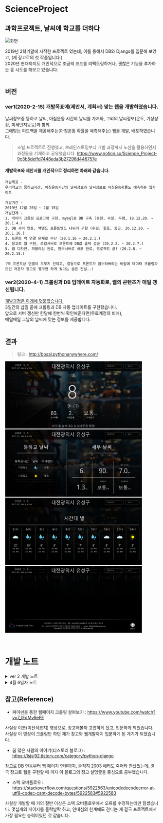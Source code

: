 # ScienceProject
## 과학프로젝트, 날씨에 학교를 더하다

![화면](https://user-images.githubusercontent.com/48408417/79071603-98d46e80-7d17-11ea-9e33-9983a033374f.gif)

2019년 2학기말에 시작한 프로젝트 였는데, 이를 통해서 DB와 Django를 입문해 보았고, (제 장고로의 첫 작품입니다.)  
2020년 현재까지도 개인적으로 조금씩 코드를 리펙토링하거나, 괜찮은 기능을 추가하는 등 시도를 해보고 있습니다.  
<br>

## 버전

### ver1(2020-2-15) 개발목표에(제안서, 계획서) 맞는 웹을 개발하였습니다.
날씨정보중 등하교 날씨, 아침운동 시간의 날씨를 가져와, 그외의 날씨정보(온도, 기상상황, 미세먼지등등)과 함께  
그에맞는 피드백을 제공해주는(아침운동 확률을 예측해주는) 웹을 개발, 배포하였습니다.

> 조별 프로젝트로 진행했고, 브레인스토밍부터 개발 과정까지 노션을 활용하면서 과정들을 기재하고 공유했습니다. 
https://www.notion.so/Science_Project-9c3b5deffd7446eda3b27296d446757e

#### 개발목표와 제안서를 개인적으로 정리하면 아래와 같습니다.
```
개발목표 - 
우리학교의 등하교시간, 아침운동시간의 날씨정보와 날씨정보로 아침운동확률도 예측하는 웹사이트

개발기간 - 
2019년 12월 20일 ~ 2월 15일
개발단계 - 
1. 데이터 크롤링 프로그램 구현, mysql로 DB 구축 (동현, 수필, 두평, 19.12.20. ~ 20.1.4.) 
2. DB 서버 연동, 백엔드 프론트엔드 나뉘어 구현 (두평, 현호, 종근, 20.12.20. ~ 20.1.16.)
3. 프론트 백 연결 문제로 무산 (20.1.16 ~ 20.2.1.)
4. 장고로 웹 구현, 로컬서버로 프론트에 DB값 출력 성공 (20.2.2. ~ 20.2.7.)
5. 웹 디자인, 퍼블리싱 완료, 원격서버로 배포 완료, 프로젝트 끝! (20.2.8. ~ 20.2.15.)

(백 프론트상 연결이 도무지 안되고, 갈등으로 프론트가 잠수타버리는 바람에 데이터 크롤링파트인 저혼자 장고로 웹구현 하게 됬다는 슬픈 전설..)
```

### ver2(2020-4-1) 크롤링과 DB 업데이트 자동화로, 웹의 콘텐츠가 매일 갱신됩니다.
<a href="#versionUp">개발과정은 아래에 덧붙였습니다.</a>  
3일간의 삽질 끝에 크롤링과 DB 자동 업데이트를 구현했습니다.  
앞으로 서버 갱신만 한달에 한번씩 확인해준다면(무료계정의 비애),  
매일매일 그날의 날씨에 맞는 정보를 제공합니다.  
<br>  


## 결과

> 링크 : http://bosal.pythonanywhere.com/

<img src="/readme_img/1.png" width="450px" height="auto" title="메인컨텐츠" alt="프로젝트웹사이트캡처"></img><br/>
<img src="/readme_img/2.png" width="450px" height="auto" title="세부정보컨텐츠" alt="프로젝트웹사이트캡처"></img><br/>
<img src="/readme_img/3.png" width="450px" height="auto" title="시간별컨텐츠" alt="프로젝트웹사이트캡처"></img><br/>
<img src="/readme_img/4.png" width="450px" height="auto" title="푸터" alt="프로젝트웹사이트캡처"></img><br/>
 
<br> 

# 개발 노트

<details>
  <summary>ver 2 개발 노트</summary>
  
  ## ver 2, 크롤링, DB 업로드 자동화<a name="versionUp"></a>
  (2020.3.31.~4.2.)
  pythonanywhere의 database를 python script로 접근, db를 자동으로 업데이트 하는 코드 + 크롤링 자동화까지 개발에 종지부를 찍었습니다.
  
  친절하게도 pythonanywhere에서 스크립트 기능을 제공하는데,  
  불친절하게도 db 접근시 생기는 오류에 대해서 대충 명시해서, 삽질좀 했습니다.
  
  문제 해결과정(삽질)에 대해서 자세한 내용은, pythonanywhere_access/ 폴더를 참고하시면 되겠습니다. 
  
  
  ### 결과
  
  <img src="https://user-images.githubusercontent.com/48408417/79047064-65c6a800-7c4f-11ea-97f3-4f62ac262987.png" width="450px" height="auto" title="결과화면" alt="프로젝트웹사이트캡처"></img><br/>
</details>

<details>
  <summary>4월 6일자 노트</summary>
  
  ## backup?

  (2020-4-6)  
  정말 울뻔했습니다. git bash로 폴더들의 이름을 변경하려고 했는데, 뭐가 잘못됬는지, git mv 원래이름 새이름이 안됬습니다.  
  그래서 구글링으로 찾은 방법들을 실행하다가, 브런치를 삭제하는 명령어였나.? 왜그랬는지는 모르겠지만,     
  로컬에 있는 브런치를 삭제하고 원격으로 다시 받아올려는 생각이였는 가본데,   
  > git status
  
  하고 상태를 보니까 이상하게 폴더의 모든 파일이 삭제됬다 하는 겁니다.  
  그리고 git push 를 하려니까 아이디랑 비밀번호를 입력하라 하더라구요...  
  
  #### 그리고 나서 모든 파일이 삭제되었습니다 (이 원격 저장소안의 모든 폴더, 파일)
  
  머리속도 같이 하얘졌고, git reset 으로 복구는 안됬습니다.  
  (당연하게도 로컬저장소로 복구해봤자 원격저장소는 복구 할 수 없는데,)  
  그땐 머리가 굳어서 git reset 을 했는데 원격저장소가 왜 그대론가 슬펐습니다.  
  
  정말 1시간동안 정말 울뻔했지만, 어떻게든 맨탈을 잡고, 저장소 복구에 성공했습니다.
  
  > https://jupiny.com/2019/03/19/revert-commits-in-remote-repository/  
  정말 감사합니다
  
  덕분에 깃허브의 공포의 쓴맛을 오랜만에 만났고, 더욱이 지식이 늘었습니다.   
  그리고 다음부터 모르는 건, 특히 아이디와 비번을 입력해야 되는 것은 함부로 안할 것 같습니다. ^^;;
</details>

## 참고(Reference)

- 파이썬을 통한 웹페이지 크롤링 살펴보기 :  https://www.youtube.com/watch?v=7_IEdMv9eFE  

사실상 이분(이진석코치) 영상으로, 장고해볼까 고민하게 됬고, 입문하게 되었습니다. 사실상 이 영상이 크롤링만 하던 제가 장고와 웹개발까지 입문하게 된 계기가 되었습니다.

- 꿈 많은 사람의 이야기(티스토리 블로그) : https://lsjsj92.tistory.com/category/python-django

장고로 DB 연동부터 웹 페이지 연결까지, 솔직히 2003 에러도 죽어라 만났었는데, 결국 장고로 웹을 구현할 때 까지 이 블로그의 장고 설명글을 중심으로 공부했습니다. 

- 스텍 오버플로우 : https://stackoverflow.com/questions/5922563/unicodedecodeerror-at-utf8-codec-cant-decode-bytes/5922583#5922583

사실상 개발할 때 거의 절반 이상은 스텍 오버플로우에서 오류를 수정하는데만 힘썼습니다. 몇십개의 페이지를 들락날락 하고, 인내심의 한계에도 견디는 게 결국 프로젝트에서 가장 필요한 능력이였던 것 같습니다.
